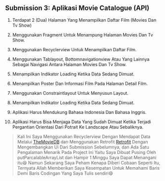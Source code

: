 ##  Submission 3: Aplikasi Movie Catalogue (API)

1. Terdapat 2 (Dua) Halaman Yang Menampilkan Daftar Film (Movies Dan Tv Show)

2. Menggunakan Fragment Untuk Menampung Halaman Movies Dan Tv Show.

3. Menggunakan Recyclerview Untuk Menampilkan Daftar Film.

4. Menggunakan Tablayout, Bottomnavigationview Atau Yang Lainnya Sebagai Navigasi Antara Halaman Movies Dan Tv Show.

5. Menampilkan Indikator Loading Ketika Data Sedang Dimuat.

6. Menampilkan Poster Dan Informasi Film Pada Halaman Detail Film.

7. Menggunakan Constraintlayout Untuk Menyusun Layout.

8. Menampilkan Indikator Loading Ketika Data Sedang Dimuat.

9. Aplikasi Harus Mendukung Bahasa Indonesia Dan Bahasa Inggris.

10. Aplikasi Harus Bisa Menjaga Data Yang Sudah Dimuat Ketika Terjadi Pergantian Orientasi Dari Potrait Ke Landscape Atau Sebaliknya.

> Kali Ini Saya Menggunakan Recyclerview Dengan Mendapat Data Melalui [TheMovieDB](Http://Www.Themoviedb.Org/ "Themoviedb") dan Menggunakan Retrofit [Retrofit](https://square.github.io/retrofit/) Dengan Mengembangkan Ui Dari Submission Sebelumnya, dan Ada Satu Pengalaman Menarik Pada Project Ini Yaitu Saya Dibuat Pusing Oleh putParcalableArrayList dan Hampir 1 Minggu Saya Dapat Menangani itu:laughing: Namun Sekarang Saya Peham Kenapa Diberi Cobaan Seperti Itu, Ternyata Allah Memberikan Saya Kesempatan Untuk Memahami Baris Demi Baris Codingan Yang Saya Tulis sendiri:smile:
